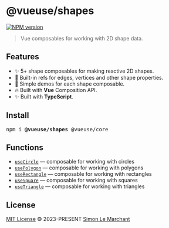 # @vueuse/shapes

[![NPM version](https://img.shields.io/npm/v/@vueuse/shapes?color=a1b858)](https://www.npmjs.com/package/@vueuse/shapes)

> Vue composables for working with 2D shape data.

## Features

- ✨ 5+ shape composables for making reactive 2D shapes.
- 📐 Built-in refs for edges, vertices and other shape properties.
- 💎 Simple demos for each shape composable.
- 🔥 Built with **Vue** Composition API.
- ✨ Built with **TypeScript**.

## Install

<pre class='language-bash'>
npm i <b>@vueuse/shapes</b> @vueuse/core
</pre>

## Functions

<!--GENERATED LIST, DO NOT MODIFY MANUALLY-->
<!--FUNCTIONS_LIST_STARTS-->
  - [`useCircle`](https://vueuse.org/shapes/useCircle/) — composable for working with circles
  - [`usePolygon`](https://vueuse.org/shapes/usePolygon/) — composable for working with polygons
  - [`useRectangle`](https://vueuse.org/shapes/useRectangle/) — composable for working with rectangles
  - [`useSquare`](https://vueuse.org/shapes/useSquare/) — composable for working with squares
  - [`useTriangle`](https://vueuse.org/shapes/useTriangle/) — composable for working with triangles


<!--FUNCTIONS_LIST_ENDS-->

## License

[MIT License](https://github.com/vueuse/vueuse/blob/master/LICENSE) © 2023-PRESENT [Simon Le Marchant](https://github.com/MarchantWeb)
